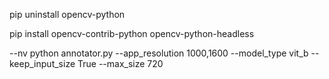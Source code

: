 pip uninstall opencv-python

pip install  opencv-contrib-python opencv-python-headless

--nv
python annotator.py --app_resolution 1000,1600 --model_type vit_b --keep_input_size True --max_size 720